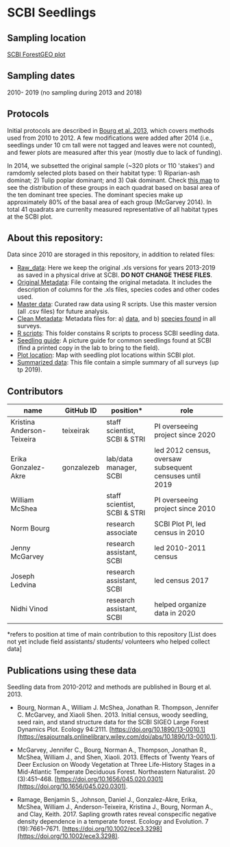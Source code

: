 # SCBI Seedlings 

## Sampling location
[SCBI ForestGEO plot](https://forestgeo.si.edu/sites/north-america/smithsonian-conservation-biology-institute)

## Sampling dates
2010- 2019 (no sampling during 2013 and 2018)

## Protocols
Initial protocols are described in [Bourg et al. 2013](https://esajournals.onlinelibrary.wiley.com/doi/abs/10.1890/13-0010.1), which covers methods used from 2010 to 2012. A few modifications were added after 2014 (i.e., seedlings under 10 cm tall were not tagged and leaves were not counted), and fewer plots are measured after this year (mostly due to lack of funding). 

In 2014, we subsetted the original sample (~320 plots or 110 'stakes') and ramdomly selected plots based on their habitat type: 1) Riparian-ash dominat; 2) Tulip poplar dominant; and 3) Oak dominant. Check [this map](https://github.com/SCBI-ForestGEO/SCBI-ForestGEO-Data_private/blob/master/seedlings/doc/Plots_after_2014/Habitat%20types%20-%203%20clusters.pdf) to see the distribution of these groups in each quadrat based on basal area of the ten dominant tree species. The dominant species make up approximately 80% of the basal area of each group (McGarvey 2014). In total 41 quadrats are currenlty measured representative of all habitat types at the SCBI plot.


## About this repository: 
Data since 2010 are storaged in this repository, in addition to related files:
* [Raw_data](https://github.com/SCBI-ForestGEO/SCBI-ForestGEO-Data/tree/master/seedlings/data/raw/raw-data_originals): Here we keep the original .xls versions for years 2013-2019 as saved in a physical drive at SCBI. **DO NOT CHANGE THESE FILES**.
* [Original Metadata](https://github.com/SCBI-ForestGEO/SCBI-ForestGEO-Data/tree/master/seedlings/data/raw/metadata): File containg the original metadata. It includes the description of columns for the .xls files, species codes and other codes used. 
* [Master data](https://github.com/SCBI-ForestGEO/SCBI-ForestGEO-Data/tree/master/seedlings/data/cleaned): Curated raw data using R scripts. Use this master version (all .csv files) for future analysis. 
* [Clean Metadata](https://github.com/SCBI-ForestGEO/SCBI-ForestGEO-Data/tree/master/seedlings/data/cleaned/Cleaned%20Metadata): Metadata files for: a) [data](https://github.com/SCBI-ForestGEO/SCBI-ForestGEO-Data/blob/master/seedlings/data/cleaned/Cleaned%20Metadata/Clean_Metadata_seedling.csv), and b) [species found](https://github.com/SCBI-ForestGEO/SCBI-ForestGEO-Data/blob/master/seedlings/data/cleaned/Cleaned%20Metadata/Species_seedling.csv) in all surveys.
* [R scripts](https://github.com/SCBI-ForestGEO/SCBI-ForestGEO-Data/tree/master/seedlings/scripts): This folder constains R scripts to process SCBI seedling data.
* [Seedling guide](https://github.com/SCBI-ForestGEO/SCBI-ForestGEO-Data/blob/master/seedlings/doc/Seedling%20guide/SCBI%20Seedling%20ID.pdf): A picture guide for common seedlings found at SCBI (find a printed copy in the lab to bring to the field).
* [Plot location](https://github.com/SCBI-ForestGEO/SCBI-ForestGEO-Data/blob/master/seedlings/doc/SIGEOSeedlingPlotLocations.pdf): Map with seedling plot locations within SCBI plot. 
* [Summarized data](https://github.com/SCBI-ForestGEO/SCBI-ForestGEO-Data/blob/master/seedlings/doc/Summary_all%20censuses.csv): This file contain a simple summary of all surveys (up tp 2019).



## Contributors
| name | GitHub ID| position* | role |
| -----| ---- | ---- |---- |
| Kristina Anderson-Teixeira | teixeirak | staff scientist, SCBI & STRI | PI overseeing project since 2020 |
| Erika Gonzalez-Akre | gonzalezeb | lab/data manager, SCBI | led 2012 census, oversaw subsequent censuses until 2019|
| William McShea | | staff scientist, SCBI & STRI | PI overseeing project since 2010 |
| Norm Bourg| |	research associate| SCBI	Plot PI, led census in 2010 |
| Jenny McGarvey | | research assistant, SCBI | led 2010-2011 census |
| Joseph Ledvina|| research assistant, SCBI| led census 2017 | 
| Nidhi Vinod|| research assistant, SCBI | helped organize data in 2020 |

*refers to position at time of main contribution to this repository
[List does not yet include field assistants/ students/ volunteers who helped collect data]

## Publications using these data

Seedling data from 2010-2012 and methods are published in Bourg et al. 2013.

* Bourg, Norman A., William J. McShea, Jonathan R. Thompson, Jennifer C. McGarvey, and Xiaoli Shen. 2013. Initial census, woody seedling, seed rain, and stand structure data for the SCBI SIGEO Large Forest Dynamics Plot. Ecology 94:2111. [https://doi.org/10.1890/13-0010.1](https://esajournals.onlinelibrary.wiley.com/doi/abs/10.1890/13-0010.1).

* McGarvey, Jennifer C., Bourg, Norman A., Thompson, Jonathan R., McShea, William J., and Shen, Xiaoli. 2013. Effects of Twenty Years of Deer Exclusion on Woody Vegetation at Three Life-History Stages in a Mid-Atlantic Temperate Deciduous Forest. Northeastern Naturalist. 20 (3):451–468. [https://doi.org/10.1656/045.020.0301](https://doi.org/10.1656/045.020.0301).

* Ramage, Benjamin S., Johnson, Daniel J., Gonzalez-Akre, Erika, McShea, William J., Anderson-Teixeira, Kristina J., Bourg, Norman A., and Clay, Keith. 2017. Sapling growth rates reveal conspecific negative density dependence in a temperate forest. Ecology and Evolution. 7 (19):7661–7671. [https://doi.org/10.1002/ece3.3298](https://doi.org/10.1002/ece3.3298).
